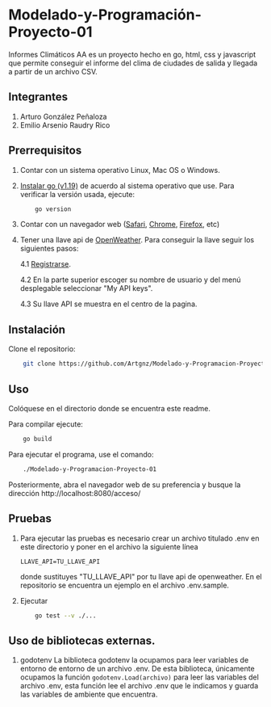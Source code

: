 # Modelado-y-Programación-Proyecto-01
Informes Climáticos AA es un proyecto hecho en go, html, css y javascript que permite conseguir el informe del clima de ciudades de salida y llegada a partir de un archivo CSV.

## Integrantes
1. Arturo González Peñaloza
2. Emilio Arsenio Raudry Rico
    
## Prerrequisitos
1. Contar con un sistema operativo Linux, Mac OS o Windows.
2. [Instalar go (v1.19)](https://go.dev/doc/install) de acuerdo al sistema operativo que use.
    Para verificar la versión usada, ejecute:

    ```bash
        go version
    ``` 

3. Contar con un navegador web ([Safari](https://support.apple.com/downloads/safari), [Chrome](https://support.google.com/chrome/answer/95346?hl=en&co=GENIE.Platform%3DDesktop), [Firefox](https://www.mozilla.org/en-US/firefox/new/), etc)
4. Tener una llave api de [OpenWeather](https://openweathermap.org). Para conseguir la llave seguir los siguientes pasos:

   4.1 [Registrarse](https://home.openweathermap.org/users/sign_up).
   
   4.2 En la parte superior escoger su nombre de usuario y del menú desplegable seleccionar "My API keys".
   
   4.3 Su llave API se muestra en el centro de la pagina.
   

## Instalación

Clone el repositorio:

```bash
    git clone https://github.com/Artgnz/Modelado-y-Programacion-Proyecto-01.git
```
## Uso

Colóquese en el directorio donde se encuentra este readme.

Para compilar ejecute:

```bash
    go build 
```

Para ejecutar el programa, use el comando:
```bash
    ./Modelado-y-Programacion-Proyecto-01
```
Posteriormente, abra el navegador web de su preferencia y busque la dirección http://localhost:8080/acceso/

## Pruebas
1. Para ejecutar las pruebas es necesario crear un archivo titulado .env en este directorio y poner en el archivo la siguiente línea

    ```
    LLAVE_API=TU_LLAVE_API
    ```
    
    donde sustituyes "TU_LLAVE_API" por tu llave api de openweather.
    En el repositorio se encuentra un ejemplo en el archivo .env.sample.
    
2. Ejecutar

    ```bash
        go test --v ./...
    ```
    
## Uso de bibliotecas externas.
1. godotenv
       La biblioteca godotenv la ocupamos para leer variables de entorno de entorno de un archivo .env. De esta biblioteca, únicamente ocupamos la función `godotenv.Load(archivo)` para leer las variables del archivo .env, esta función lee el archivo .env que le indicamos y guarda las variables de ambiente que encuentra.
